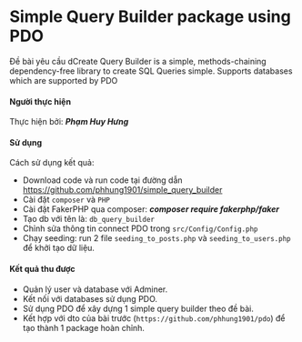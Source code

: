 # Simple Query Builder package using PDO

Đề bài yêu cầu dCreate Query Builder is a simple, methods-chaining dependency-free library to create SQL Queries simple. Supports databases which are supported by PDO

#### Người thực hiện
Thực hiện bởi: ***Phạm Huy Hưng***

#### Sử dụng
Cách sử dụng kết quả:
- Download code và run code tại đường dẫn https://github.com/phhung1901/simple_query_builder
- Cài đặt `composer` và `PHP`
- Cài đặt FakerPHP qua composer: ***composer require fakerphp/faker***
- Tạo db với tên là: `db_query_builder`
- Chỉnh sửa thông tin connect PDO trong `src/Config/Config.php`
- Chạy seeding: run 2 file `seeding_to_posts.php` và  `seeding_to_users.php` để khởi tạo dữ liệu.

#### Kết quả thu được
- Quản lý user và database với Adminer.
- Kết nối với databases sử dụng PDO.
- Sử dụng PDO để xây dựng 1 simple query builder theo đề bài. 
- Kết hợp với dto của bài trước (`https://github.com/phhung1901/pdo`) để tạo thành 1 package hoàn chỉnh.
